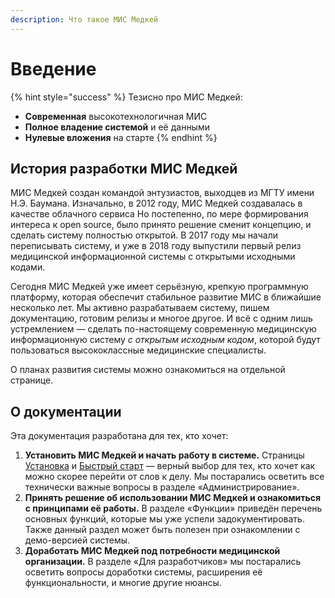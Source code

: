 ```yaml
---
description: Что такое МИС Медкей
---
```


# Введение

{% hint style="success" %}
Тезисно про МИС Медкей:

* **Современная** высокотехнологичная МИС
* **Полное владение системой** и её данными
* **Нулевые вложения** на старте
{% endhint %}

## История разработки МИС Медкей

МИС Медкей создан командой энтузиастов, выходцев из МГТУ имени Н.Э. Баумана. Изначально, в 2012 году, МИС Медкей создавалась в качестве облачного сервиса Но постепенно, по мере формирования интереса к open source, было принято решение сменит концепцию, и сделать систему полностью открытой. В 2017 году мы начали переписывать систему, и уже в 2018 году выпустили первый релиз медицинской информационной системы с открытыми исходными кодами.

Сегодня МИС Медкей уже имеет серьёзную, крепкую программную платформу, которая обеспечит стабильное развитие МИС в ближайшие несколько лет. Мы активно разрабатываем систему, пишем документацию, готовим релизы и многое другое. И всё с одним лишь устремлением — сделать по-настоящему современную медицинскую информационную систему _с открытым исходным кодом_, которой будут пользоваться высококлассные медицинские специалисты.

О планах развития системы можно ознакомиться на отдельной странице.

## О документации

Эта документация разработана для тех, кто хочет:

1. **Установить МИС Медкей и начать работу в системе.** Страницы [Установка](administrirovanie/untitled.md) и [Быстрый старт](nachalo-raboty/bystry-start.md) — верный выбор  для тех, кто хочет как можно скорее перейти от слов к делу. Мы постарались осветить все технически важные вопросы в разделе «Администрирование».
2. **Принять решение об использовании МИС Медкей и ознакомиться с принципами её работы.** В разделе «Функции» приведён перечень основных функций, которые мы уже успели задокументировать. Также данный раздел может быть полезен при ознакомлении с демо-версией системы.
3. **Доработать МИС Медкей под потребности медицинской организации.** В разделе «Для разработчиков» мы постарались осветить вопросы доработки системы, расширения её функциональности, и многие другие нюансы.



